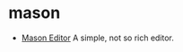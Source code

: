 # mason

- [Mason Editor](https://github.com/thearyanahmed/mason/tree/main/src/components/editor)
A simple, not so rich editor.